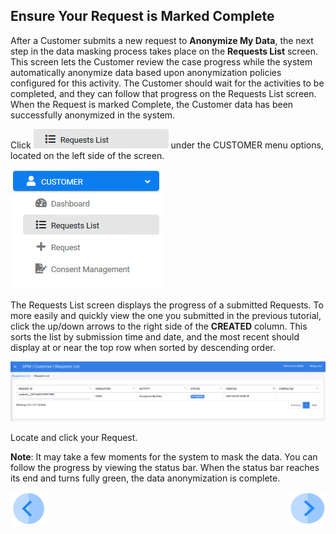 ## Ensure Your Request is Marked Complete

After a Customer submits a new request to **Anonymize My Data**, the next step in the data masking process takes place on the **Requests List** screen. This screen lets the Customer review the case progress while the system automatically anonymize data based upon anonymization policies configured for this activity. The Customer should wait for the activities to be completed, and they can follow that progress on the Requests List screen. When the Request is marked Complete, the Customer data has been successfully anonymized in the system.

Click ![image](../images/06_9_Purging_RequestList_LeftPanel.jpg) under the CUSTOMER menu options, located on the left side of the screen. 

![image](../images/CUSTOMER_RequestList_LeftPanel.png)     

The Requests List screen displays the progress of a submitted Requests. To more easily and quickly view the one you submitted in the previous tutorial, click the up/down arrows to the right side of the **CREATED** column. This sorts the list by submission time and date, and the most recent should display at or near the top row when sorted by descending order. 

![image](../images/05_3_Masking_RequestList_Main.png)

Locate and click your Request.

**Note**: It may take a few moments for the system to mask the data. You can follow the progress by viewing the status bar. When the status bar reaches its end and turns fully green, the data anonymization is complete.


[![Previous](../images/Previous.png)]( 03_04_Masking_Submit_a_Request_to_Mask.md)[<img align="right" width="60" height="54" src="../images/Next.png">](03_06_Masking_Review_Your_Data.md)
